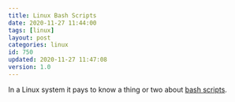 ```yaml
---
title: Linux Bash Scripts
date: 2020-11-27 11:44:00
tags: [linux]
layout: post
categories: linux
id: 750
updated: 2020-11-27 11:47:08
version: 1.0
---
```


In a Linux system it pays to know a thing or two about [bash scripts](https://ryanstutorials.net/bash-scripting-tutorial/bash-script.php).

<!-- more -->
